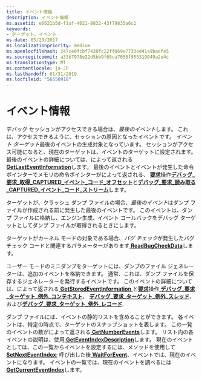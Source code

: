 ```yaml
---
title: イベント情報
description: イベント情報
ms.assetid: e6621b5d-f1af-4021-8832-43f79835a6c1
keywords:
- ターゲット、イベント
ms.date: 05/23/2017
ms.localizationpriority: medium
ms.openlocfilehash: 247ce0fcbf7430fc22ff069e7733ed41a9baefe5
ms.sourcegitcommit: a33b7978e22d5bb9f65ca7056f955319049a2e4c
ms.translationtype: MT
ms.contentlocale: ja-JP
ms.lasthandoff: 01/31/2019
ms.locfileid: "56550918"
---
```

# <a name="event-information"></a>イベント情報


デバッグ セッションがアクセスできる場合は、*最後のイベント*します。 これは、アクセスできるように、セッションの原因となったイベントです。 *イベント ターゲット*最後のイベントの生成対象となっています。 セッションがアクセス可能になると、現在のターゲットは、イベントのターゲットに設定されます。 最後のイベントの詳細については、によって返される[ **GetLastEventInformation**](https://msdn.microsoft.com/library/windows/hardware/ff546982)します。 最後のイベントとイベントが発生した命令ポインターでメモリの命令ポインターがによって返される、 [**要求**](https://msdn.microsoft.com/library/windows/hardware/ff554564)操作[**デバッグ\_要求\_取得\_CAPTURED\_イベント\_コード\_オフセット**](https://msdn.microsoft.com/library/windows/hardware/ff541561)と[**デバッグ\_要求\_読み取る\_CAPTURED\_イベント\_コード\_ストリーム**](https://msdn.microsoft.com/library/windows/hardware/ff541572)します。

ターゲットが、クラッシュ ダンプ ファイルの場合、*最後のイベント*はダンプ ファイルが作成される前に発生した最後のイベントです。 このイベントは、ダンプ ファイルに格納し、エンジン生成、イベント コールバックをデバッグ ターゲットとしてダンプ ファイルが取得されるときにします。

ターゲットがカーネル モードの対象である場合、*バグ チェック*が発生したバグ チェック コードと関連するパラメーターがあります[ **ReadBugCheckData**](https://msdn.microsoft.com/library/windows/hardware/ff553517)します。

ユーザー モードのミニダンプをターゲットには、ダンプのファイル ジェネレーターは、追加のイベントを格納できます。 通常、これは、ダンプ ファイルを保存するジェネレーターを発行するイベントです。 このイベントの詳細については、によって返される[ **GetStoredEventInformation** ](https://msdn.microsoft.com/library/windows/hardware/ff548431)と[**要求**](https://msdn.microsoft.com/library/windows/hardware/ff554564)操作[ **デバッグ\_要求\_ターゲット\_例外\_コンテキスト**](https://msdn.microsoft.com/library/windows/hardware/ff541606)、 [**デバッグ\_要求\_ターゲット\_例外\_スレッド**](https://msdn.microsoft.com/library/windows/hardware/ff541623)、および[**デバッグ\_要求\_ターゲット\_例外\_レコード**](https://msdn.microsoft.com/library/windows/hardware/ff541616).

ダンプ ファイルには、イベントの静的リストを含めることができます。 各イベントは、特定の時点で、ターゲットのスナップショットを表します。 この一覧のイベントの数がによって返される[ **GetNumberEvents**](https://msdn.microsoft.com/library/windows/hardware/ff547906)します。 リスト内の各イベントの説明は、使用[ **GetEventIndexDescription**](https://msdn.microsoft.com/library/windows/hardware/ff546630)します。 現在のイベントとしては、この一覧からイベントを設定するには、メソッドを使用して[ **SetNextEventIndex**](https://msdn.microsoft.com/library/windows/hardware/ff556737); 呼び出した後[ **WaitForEvent**](https://msdn.microsoft.com/library/windows/hardware/ff561229)、イベントでは、現在のイベントになります。 イベントの一覧では、現在のイベントを調べるには[ **GetCurrentEventIndex**](https://msdn.microsoft.com/library/windows/hardware/ff545755)します。

 

 





